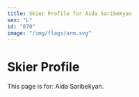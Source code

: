 ```yaml
---
title: Skier Profile for Aida Saribekyan
sex: "L"
id: "870"
image: "/img/flags/arm.svg" 
---
```


# Skier Profile

This page is for: Aida Saribekyan.
    